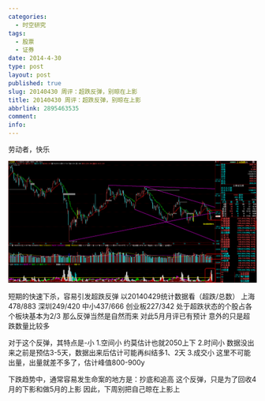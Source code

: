 ```yaml
---
categories:
  - 时空研究
tags:
  - 股票
  - 证券
date: 2014-4-30
type: post
layout: post
published: true
slug: 20140430 周评：超跌反弹，别晾在上影
title: 20140430 周评：超跌反弹，别晾在上影
abbrlink: 2895463535
comment:
info:
---
```

劳动者，快乐

![20140430-0](/images/20140430-0.gif)

短期的快速下杀，容易引发超跌反弹
以20140429统计数据看（超跌/总数）
上海478/883 深圳249/420 中小437/666 创业板227/342
处于超跌状态的个股占各个板块基本为2/3
那么反弹当然是自然而来
对此5月月评已有预计
意外的只是超跌数量比较多

对于这个反弹，其特点是-小
1.空间小  约莫估计也就2050上下
2.时间小  数据没出来之前是预估3-5天，数据出来后估计可能再纠结多1、2天
3.成交小  这里不可能出量，出量就差不多了，估计峰值800-900y

下跌趋势中，通常容易发生命案的地方是：抄底和追高
这个反弹，只是为了回收4月的下影和做5月的上影
因此，下周别把自己晾在上影上